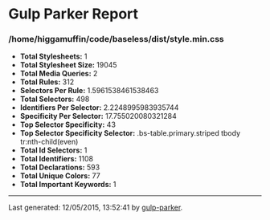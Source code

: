 # Gulp Parker Report


### /home/higgamuffin/code/baseless/dist/style.min.css

- **Total Stylesheets:** 1
- **Total Stylesheet Size:** 19045
- **Total Media Queries:** 2
- **Total Rules:** 312
- **Selectors Per Rule:** 1.5961538461538463
- **Total Selectors:** 498
- **Identifiers Per Selector:** 2.2248995983935744
- **Specificity Per Selector:** 17.755020080321284
- **Top Selector Specificity:** 43
- **Top Selector Specificity Selector:** .bs-table.primary.striped tbody tr:nth-child(even)
- **Total Id Selectors:** 1
- **Total Identifiers:** 1108
- **Total Declarations:** 593
- **Total Unique Colors:** 77
- **Total Important Keywords:** 1

* * *

Last generated: 12/05/2015, 13:52:41 by [gulp-parker](https://github.com/PavelDemyanenko/gulp-parker).
